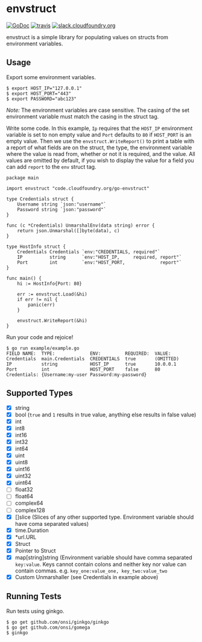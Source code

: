 # envstruct

[![GoDoc][go-doc-badge]][go-doc] [![travis][travis-badge]][travis] [![slack.cloudfoundry.org][slack-badge]][loggregator-slack]

envstruct is a simple library for populating values on structs from environment
variables.

## Usage

Export some environment variables.

```
$ export HOST_IP="127.0.0.1"
$ export HOST_PORT="443"
$ export PASSWORD="abc123"
```

*Note:* The environment variables are case
sensitive. The casing of the set environment variable must match the casing in
the struct tag.

Write some code. In this example, `Ip` requires that the `HOST_IP` environment
variable is set to non empty value and `Port` defaults to `80` if `HOST_PORT` is
an empty value. Then we use the `envstruct.WriteReport()` to print a table with
a report of what fields are on the struct, the type, the environment variable
where the value is read from, whether or not it is required, and the value.
All values are omitted by default, if you wish to display the value for a
field you can add `report` to the `env` struct tag.

```
package main

import envstruct "code.cloudfoundry.org/go-envstruct"

type Credentials struct {
	Username string `json:"username"`
	Password string `json:"password"`
}

func (c *Credentials) UnmarshalEnv(data string) error {
	return json.Unmarshal([]byte(data), c)
}

type HostInfo struct {
	Credentials Credentials `env:"CREDENTIALS, required"`
	IP          string      `env:"HOST_IP,     required, report"`
	Port        int         `env:"HOST_PORT,             report"`
}

func main() {
	hi := HostInfo{Port: 80}

	err := envstruct.Load(&hi)
	if err != nil {
		panic(err)
	}

	envstruct.WriteReport(&hi)
}
```

Run your code and rejoice!

```
$ go run example/example.go
FIELD NAME:  TYPE:             ENV:         REQUIRED:  VALUE:
Credentials  main.Credentials  CREDENTIALS  true       (OMITTED)
IP           string            HOST_IP      true       10.0.0.1
Port         int               HOST_PORT    false      80
Credentials: {Username:my-user Password:my-password}
```

## Supported Types

- [x] string
- [x] bool (`true` and `1` results in true value, anything else results in false value)
- [x] int
- [x] int8
- [x] int16
- [x] int32
- [x] int64
- [x] uint
- [x] uint8
- [x] uint16
- [x] uint32
- [x] uint64
- [ ] float32
- [ ] float64
- [ ] complex64
- [ ] complex128
- [x] []slice (Slices of any other supported type. Environment variable should
  have coma separated values)
- [x] time.Duration
- [x] *url.URL
- [x] Struct
- [x] Pointer to Struct
- [x] map[string]string (Environment variable should have comma separated
  `key:value`. Keys cannot contain colons and neither key nor value can
  contain commas. e.g. `key_one:value_one, key_two:value_two`
- [x] Custom Unmarshaller (see Credentials in example above)

## Running Tests

Run tests using ginkgo.

```
$ go get github.com/onsi/ginkgo/ginkgo
$ go get github.com/onsi/gomega
$ ginkgo
```

[slack-badge]:       https://slack.cloudfoundry.org/badge.svg
[loggregator-slack]: https://cloudfoundry.slack.com/archives/loggregator
[go-doc-badge]:      https://godoc.org/code.cloudfoundry.org/go-loggregator?status.svg
[go-doc]:            https://godoc.org/code.cloudfoundry.org/go-loggregator
[travis-badge]:      https://travis-ci.org/cloudfoundry/go-envstruct.svg?branch=master
[travis]:            https://travis-ci.org/cloudfoundry/go-envstruct?branch=master
